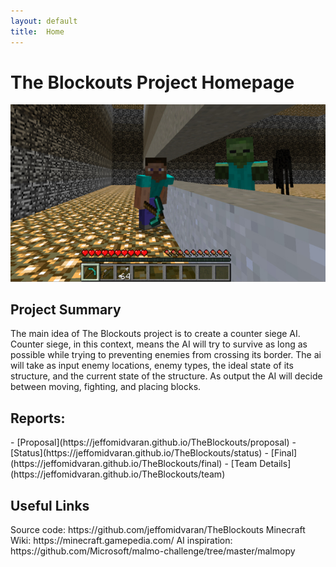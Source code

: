 ```yaml
---
layout: default
title:  Home
---
```


<h1> 
The Blockouts Project Homepage
</h1> 


<img src="images/zombie1.jpg">

<h2>Project Summary</h2>
<p>
The main idea of The Blockouts project is to create a counter siege AI. Counter siege, in this context, means the AI will try to survive as long as possible while trying to preventing enemies from crossing its border. 
The ai will take as input enemy locations, enemy types, the ideal state of its structure, and the current state of the structure. As output the AI will decide between moving, fighting, and placing blocks.
</p>


<h2>Reports:</h2>
- [Proposal](https://jeffomidvaran.github.io/TheBlockouts/proposal)
- [Status](https://jeffomidvaran.github.io/TheBlockouts/status)
- [Final](https://jeffomidvaran.github.io/TheBlockouts/final)
- [Team Details](https://jeffomidvaran.github.io/TheBlockouts/team)


<h2>Useful Links</h2>
<p>
Source code: https://github.com/jeffomidvaran/TheBlockouts
Minecraft Wiki: https://minecraft.gamepedia.com/
AI inspiration: https://github.com/Microsoft/malmo-challenge/tree/master/malmopy
</p>



<!-- What's Markdown (`.md`)?

Markdown is markup that lets you write hypertext (HTML) documents
in easy-to-read and easy-to-write plain text.
No angle brackets `<></>` required for
paragraphs, lists, blockquotes, tables, etc.


This is a paragraph (in Markdown). Some more
text here.

This is another paragraph.

This is a list:
- Orange
- Apple
- Blueberry

$$x^2 = y^2$$


Just getting started with Markdown?
See the [HTML <-> Markdown Quick Reference (Cheat Sheet)][quickref].


[quickref]: https://github.com/mundimark/quickrefs/blob/master/HTML.md -->
